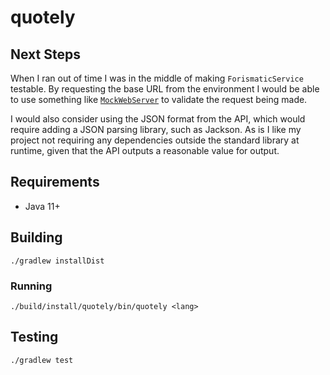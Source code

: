 # quotely

## Next Steps

When I ran out of time I was in the middle of making `ForismaticService` testable. By requesting the base URL from the environment I would be able to use something like [`MockWebServer`](https://github.com/square/okhttp/tree/master/mockwebserver) to validate the request being made.

I would also consider using the JSON format from the API, which would require adding a JSON parsing library, such as Jackson. As is I like my project not requiring any dependencies outside the standard library at runtime, given that the API outputs a reasonable value for output.

## Requirements

* Java 11+

## Building

```shell
./gradlew installDist
```

### Running

```shell
./build/install/quotely/bin/quotely <lang>
```

## Testing

```shell
./gradlew test
```